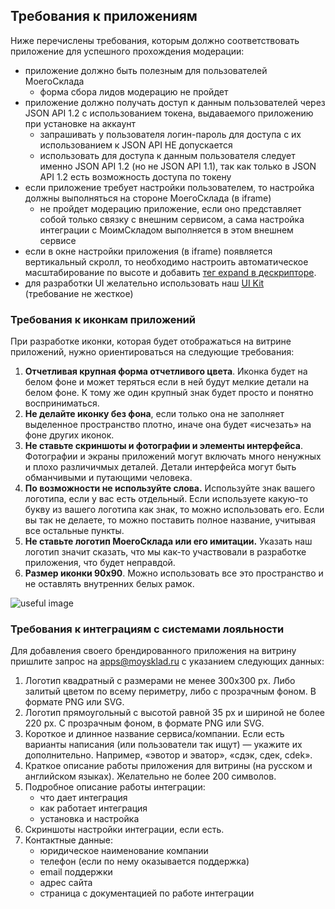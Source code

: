 ## Требования к приложениям

Ниже перечислены требования, которым должно соответствовать приложение для успешного прохождения модерации:

+ приложение должно быть полезным для пользователей МоегоСклада
    + форма сбора лидов модерацию не пройдет
+ приложение должно получать доступ к данным пользователей через JSON API 1.2 с использованием токена, выдаваемого приложению при установке на аккаунт
    + запрашивать у пользователя логин-пароль для доступа с их использованием к JSON API НЕ допускается
    + использовать для доступа к данным пользователя следует именно JSON API 1.2 (но не JSON API 1.1), так как только в 
    JSON API 1.2 есть возможность доступа по токену
+ если приложение требует настройки пользователем, то настройка должны выполняться на стороне МоегоСклада (в iframe)
    + не пройдет модерацию приложение, если оно представляет собой только связку с внешним сервисом, а сама настройка 
    интеграции с МоимСкладом выполняется в этом внешнем сервисе
+ если в окне настройки приложения (в iframe) появляется вертикальный скролл, 
    то необходимо настроить автоматическое масштабирование по высоте и добавить [тег expand в дескрипторе](#blok-iframe). 
+ для разработки UI желательно использовать наш [UI Kit](https://github.com/moysklad/html-marketplace-1.0-uikit)  
(требование не жесткое) 


### Требования к иконкам приложений

При разработке иконки, которая будет отображаться на витрине приложений, нужно ориентироваться на следующие требования:

1. **Отчетливая крупная форма отчетливого цвета**. Иконка будет на белом фоне и может теряться если в ней будут мелкие 
детали на белом фоне. К тому же один крупный знак будет просто и понятно восприниматься.
2. **Не делайте иконку без фона**, если только она не заполняет выделенное пространство плотно, иначе она будет «исчезать» 
на фоне других иконок. 
3. **Не ставьте скриншоты и фотографии и элементы интерфейса**. Фотографии и экраны приложений могут включать много ненужных и плохо различичмых деталей. Детали интерфейса могут быть обманчивыми и путающими человека.
4. **По возможности не используйте слова.** Используйте знак вашего логотипа, если у вас есть отдельный. Если используете 
какую-то букву из вашего логотипа как знак, то можно использовать его. Если вы так не делаете, то можно поставить полное 
название, учитывая все остальные пункты.
5. **Не ставьте логотип МоегоСклада или его имитации.** Указать наш логотип значит сказать, что мы как-то участвовали в 
разработке приложения, что будет неправдой.
6. **Размер иконки 90x90**. Можно использовать все это пространство и не оставлять внутренних белых рамок.

![useful image](logo_instruction.png)

### Требования к интеграциям с системами лояльности

Для добавления своего брендированного приложения на витрину пришлите запрос на [apps@moysklad.ru](mailto:apps@moysklad.ru) 
с указанием следующих данных:

1. Логотип квадратный с размерами не менее 300x300 px. Либо залитый цветом по всему периметру, либо с прозрачным фоном. В формате PNG или SVG.
1. Логотип прямоугольный с высотой равной 35 px и шириной не более 220 px. С прозрачным фоном, в формате PNG или SVG.
1. Короткое и длинное название сервиса/компании. Если есть варианты написания (или пользователи так ищут) — укажите их дополнительно. 
Например, «эвотор и эватор», «сдэк, сдек, cdek».
1. Краткое описание работы приложения для витрины (на русском и английском языках). Желательно не более 200 символов.
1. Подробное описание работы интеграции:
    - что дает интеграция
    - как работает интеграция
    - установка и настройка
1. Скриншоты настройки интеграции, если есть.
1. Контактные данные:
    - юридическое наименование компании
    - телефон (если по нему оказывается поддержка)
    - email поддержки
    - адрес сайта
    - страница с документацией по работе интеграции
 
